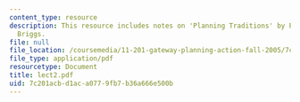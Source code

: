 ```yaml
---
content_type: resource
description: This resource includes notes on 'Planning Traditions' by Prof. de Souza
  Briggs.
file: null
file_location: /coursemedia/11-201-gateway-planning-action-fall-2005/7c201acbd1aca0779fb7b36a666e500b_lect2.pdf
file_type: application/pdf
resourcetype: Document
title: lect2.pdf
uid: 7c201acb-d1ac-a077-9fb7-b36a666e500b
---
```

